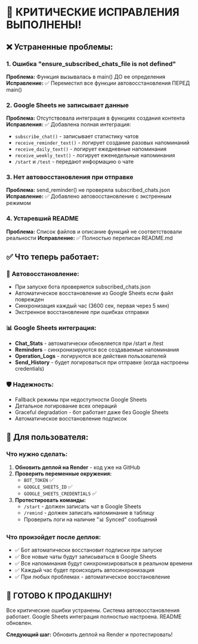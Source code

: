 # 🚀 КРИТИЧЕСКИЕ ИСПРАВЛЕНИЯ ВЫПОЛНЕНЫ!

## ❌ Устраненные проблемы:

### 1. **Ошибка "ensure_subscribed_chats_file is not defined"**
**Проблема:** Функция вызывалась в main() ДО ее определения
**Исправление:** ✅ Переместил все функции автовосстановления ПЕРЕД main()

### 2. **Google Sheets не записывает данные**
**Проблема:** Отсутствовала интеграция в функциях создания контента
**Исправления:** ✅ Добавлена полная интеграция:
- `subscribe_chat()` - записывает статистику чатов
- `receive_reminder_text()` - логирует создание разовых напоминаний
- `receive_daily_text()` - логирует ежедневные напоминания  
- `receive_weekly_text()` - логирует еженедельные напоминания
- `/start` и `/test` - передают информацию о чате

### 3. **Нет автовосстановления при отправке**
**Проблема:** send_reminder() не проверяла subscribed_chats.json
**Исправление:** ✅ Добавлено автовосстановление с экстренным режимом

### 4. **Устаревший README**
**Проблема:** Список файлов и описание функций не соответствовали реальности
**Исправление:** ✅ Полностью переписан README.md

## ✅ Что теперь работает:

### 🔄 **Автовосстановление:**
- При запуске бота проверяется subscribed_chats.json
- Автоматическое восстановление из Google Sheets если файл поврежден
- Синхронизация каждый час (3600 сек, первая через 5 мин)
- Экстренное восстановление при ошибках отправки

### 📊 **Google Sheets интеграция:**
- **Chat_Stats** - автоматически обновляется при /start и /test
- **Reminders** - синхронизируются все создаваемые напоминания
- **Operation_Logs** - логируются все действия пользователей
- **Send_History** - будет логироваться при отправке (когда настроены credentials)

### 🛡️ **Надежность:**
- Fallback режимы при недоступности Google Sheets
- Детальное логирование всех операций
- Graceful degradation - бот работает даже без Google Sheets
- Автоматическое восстановление подписок

## 🔧 **Для пользователя:**

### Что нужно сделать:
1. **Обновить деплой на Render** - код уже на GitHub
2. **Проверить переменные окружения:**
   - `BOT_TOKEN` ✅
   - `GOOGLE_SHEETS_ID` ✅  
   - `GOOGLE_SHEETS_CREDENTIALS` ✅
3. **Протестировать команды:**
   - `/start` - должен записать чат в Google Sheets
   - `/remind` - должен записать напоминание в таблицу
   - Проверить логи на наличие "📊 Synced" сообщений

### Что произойдет после деплоя:
- ✅ Бот автоматически восстановит подписки при запуске
- ✅ Все новые чаты будут записываться в Google Sheets
- ✅ Все напоминания будут синхронизироваться в реальном времени
- ✅ Каждый час будет происходить автосинхронизация
- ✅ При любых проблемах - автоматическое восстановление

## 💪 ГОТОВО К ПРОДАКШНУ!

Все критические ошибки устранены. Система автовосстановления работает. 
Google Sheets интеграция полностью настроена. README обновлен.

**Следующий шаг:** Обновить деплой на Render и протестировать!
